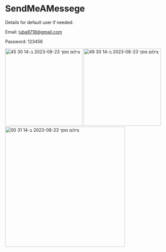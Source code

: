# SendMeAMessege
Details for default user if needed:


Email: luba9718@gmail.com


Password: 123456



<img width="250" alt="צילום מסך 2023-08-23 ב-14 30 45" src="https://github.com/luba9714/SendMeAMessege/assets/64591949/a7a110ff-dcd8-4582-bdde-9e61ca7ac05b">        






<img width="250" alt="צילום מסך 2023-08-23 ב-14 30 49" src="https://github.com/luba9714/SendMeAMessege/assets/64591949/41334c6a-ea22-4b49-8074-f680fe893c25">     




<img width="388" alt="צילום מסך 2023-08-23 ב-14 31 00" src="https://github.com/luba9714/SendMeAMessege/assets/64591949/0f7cd3a8-e34c-4bbc-aab4-2d5da951ea66">


